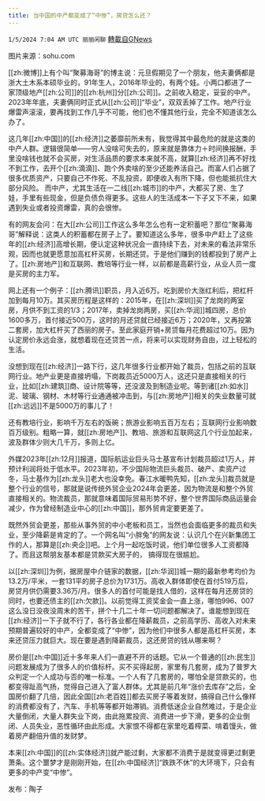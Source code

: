 ```yaml
---
title: 当中国的中产都变成了“中惨”，房贷怎么还？
---
```

`1/5/2024 7:04 AM UTC 丽丽闲聊` [轉載自GNews](https://gnews.org/articles/2186495)

图片来源：sohu.com

[[zh:微博]]上有个叫“聚募海哥”的博主说：元旦假期见了一个朋友，他夫妻俩都是浙大土木系本硕毕业的，91年生人，2016年毕业的，有两个娃。小两口都进了一家顶级地产[[zh:公司]]的[[zh:杭州]]分[[zh:公司]]。之前收入稳定，妥妥的中产。2023年年底，夫妻俩同时正式从[[zh:公司]]“毕业”，双双丢掉了工作。地产行业爆雷声滚滚，要再找到工作几乎不可能，他们也不懂其他行业，完全不知道该怎么办了。

这几年[[zh:中国]]的[[zh:经济]]之萎靡前所未有，我觉得其中最危险的就是这类的中产人群。逻辑很简单——穷人没啥可失去的，原来就是靠体力＋时间换报酬，手里没啥钱也就不会买房，对生活品质的要求本来就不高，就算[[zh:经济]]再不好找不到工作，去开个[[zh:滴滴]]、跑个外卖啥的至少还能养活自己。而富人们占据了很多优质资产，只要自己不作死、不乱投资，即便收入有所下降，但也能抵抗住大部分风险。 而中产，尤其生活在一二线[[zh:城市]]的中产，大都买了房、生了娃，手里有些现金，但是负债负得更多。这些人的生活成本一下子又下不来，如果遇到失业或者投资爆雷，真的会很惨。

有的网友会问：在大[[zh:公司]]工作这么多年怎么也有一定积蓄吧？那位“聚募海哥”解释说：这类人的积蓄都在房子上了。要知道这么多年，很多中产赶上了这些年的[[zh:经济]]高增长期，便认定这种状况会一直持续下去，对未来的看法非常乐观，因而也就更愿意加高杠杆买房，长期还贷。于是他们赚到的钱都投到了房产上了。[[zh:房地产]]和互联网、教培等行业一样，以前都是高薪行业，从业人员一度是买房的主力军。

网上还有一个例子：[[zh:腾讯]]职员，月入近6万。吃到房价大涨红利后，把杠杆加到每月10万。其买房历程是这样的：2015年，在[[zh:深圳]]买了龙岗的两室房，月供不到工资的1/3；2017年，卖掉龙岗两房，买[[zh:华润]]城四房，总价1600多万，首付接近500万，这时的月还贷就已经接近6万；2020年，又再投第二套房，加大杠杆买了西丽的房子。至此家庭开销+房贷每月花费超过10万。因为认定房价永远会涨，就想着现在还贷苦一点，将来可以实现财务自由，过上轻松的生活。

没想到现在[[zh:经济]]一路下行，这几年很多行业都开始了裁员，包括之前的互联网行业。地产业更是直接坍塌，下岗裁员近5000万人，这还只是直接相关的行业，比如[[zh:建筑]]商、设计院等等，还没波及到制造业呢。等到诸[[zh:如水]]泥、玻璃、钢材、木材等行业通通被冲击到，与[[zh:房地产]]相关的失业数量可就[[zh:远远]]不是5000万的事儿了！

还有教培行业，影响千万左右的饭碗；旅游业影响五百万左右；互联网行业影响数百万级别。粗略一算，就[[zh:房地产]]、教培、旅游和互联网这几个行业加起来，波及群体少则大几千万，多则上亿。

外媒2023年[[zh:12月]]报道，国际航运业巨头马士基宣布计划裁员超过1万人，并预计利润将处于低水平。2023年初，不少国际物流巨头裁员、破产、卖资产过冬，马士基作为[[zh:龙头]]老大也没幸免。春江水暖鸭先知，[[zh:龙头]]裁员就是整个行业的信号，那就是说传统外贸企业2024年会更差，因为物流是和整个外贸直接相关的。物流裁员，那就意味着国际贸易形势不好，整个世界国际商品运量会减少，作为曾经制造业中心的[[zh:中国]]，那外贸肯定要更差了。

既然外贸会更差，那些从事外贸的中小老板和员工，当然也会面临更多的裁员和失业，至少降薪是肯定的了。一个网名叫“小胖兔”的网友说：认识几个在兴新集团工作的人，那算是[[zh:央企]]吧。上个月一起吃饭时说，他们单位很多人工资都降了。而且这帮朋友基本都是贷款买大房子的， 搞得现在很尴尬。

以[[zh:深圳]]为例，据房屋中介链家的数据，[[zh:华润]]城一期的最新参考均价为13.2万/平米，一套131平的房子总价为1731万。高收入群体即使在首付519万后，房贷月供仍需要3.36万/月。很多人的首付可能是找人借的，这样在每月还房贷的同时，也要还债主的[[zh:欠款]]。以前觉得工资奖金会一直上涨，哪怕996、007这么没日没夜没周末的苦干，拼个十几二十年一切问题都解决了。谁能想到现在[[zh:经济]]一下子就不行了，各行各业都在降薪裁员，之前高学历、高收入对未来预期普遍较好的中产，全都变成了“中惨”，因为他们中很多人都是高杠杆买房，本来还贷压力就巨大。现在要是遇到降薪裁员，这还房贷的钱从哪来啊？

房价是[[zh:中国]]近十多年来人们一直避不开的话题。它从一个普通的[[zh:民生]]问题发展成为了很多人的价值标杆。买不买得起房，家里有几套房，成为了普罗大众判定一个人成功与否的唯一标准。一个人有了几套房的，哪怕全是贷款买的，也都变得趾高气扬，觉得自己进入了富人群体。尤其是前几年“涨价去库存”之后，全国房价翻了几倍，因此全国[[zh:老百姓]]都去买房子等着发财，搞得自己什么像样的消费都没有了，汽车、手机等等都开始滞销。消费低迷企业自然难过，于是企业大量倒闭，大量人群失业下岗，由此拖累投资、消费进一步下滑，更多的企业倒闭、人员失业，恶性循环由此形成。大家恨不得都在家里吃着榨菜、啃着馒头，做着房产翻倍升值的发财梦。

本来[[zh:中国]]的[[zh:实体经济]]就产能过剩，大家都不消费于是就变得更过剩更萧条。这个噩梦才是刚刚开始，在[[zh:中国经济]]“跌跌不休”的大环境下，只会有更多的中产变“中惨”。

发布：陶子
